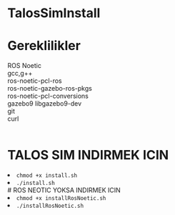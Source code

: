 # TalosSimInstall

# Gereklilikler
ROS Noetic<br>
gcc,g++<br>
ros-noetic-pcl-ros<br> 
ros-noetic-gazebo-ros-pkgs<br>
ros-noetic-pcl-conversions<br>
gazebo9 libgazebo9-dev<br>
git <br>
curl<br>
<br>

# TALOS SIM INDIRMEK ICIN
<li><code>chmod +x install.sh</code></li>
<li><code>./install.sh</code></li>
# ROS NEOTIC YOKSA INDIRMEK ICIN<br>

<li><code>chmod +x installRosNoetic.sh</code></li>
<li><code>./installRosNoetic.sh</code></li>


